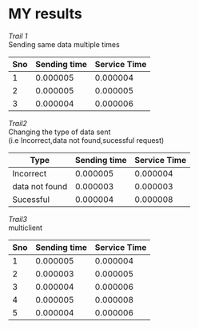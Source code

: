  # MY results

*Trail 1*<br>
Sending same data multiple times<br>


|  Sno |  Sending time  |  Service Time |  
|---|---|---|
| 1 |    0.000005|  0.000004  | 
|  2 |   0.000005 |  0.000005  |  
|   3|    0.000004| 0.000006  | 

*Trail2*<br>
Changing the type of data sent<br>(i.e Incorrect,data not found,sucessful request)

|  Type |  Sending time  |  Service Time |  
|---|---|---|
| Incorrect |    0.000005|  0.000004  | 
|  data not found |   0.000003 |  0.000003  |  
|   Sucessful|    0.000004| 0.000008  | 

*Trail3*<br>
multiclient

|  Sno |  Sending time  |  Service Time |  
|---|---|---|
| 1 |    0.000005|  0.000004  | 
|  2 |   0.000003 |  0.000005  |  
|   3|    0.000004| 0.000006  | 
|  4 |   0.000005 |  0.000008 |  
|   5|    0.000004| 0.000006  | 
